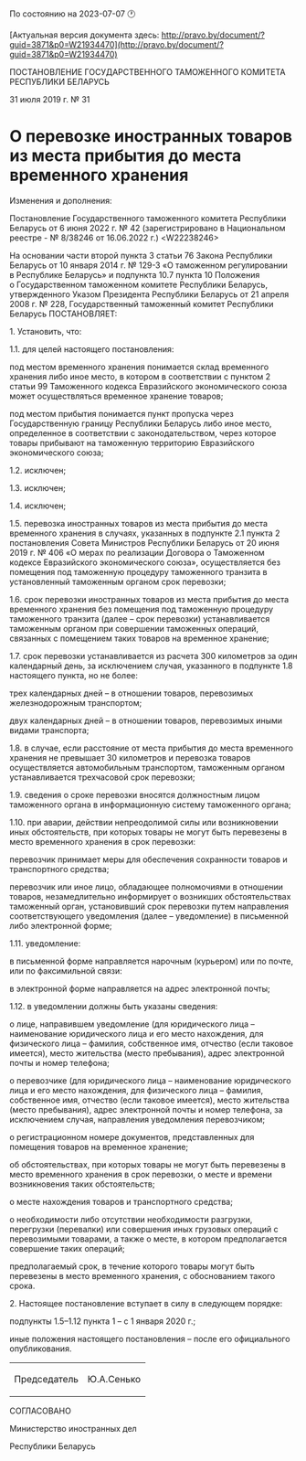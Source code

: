 По состоянию на 2023-07-07 &#x1F550;

[Актуальная версия документа здесь: http://pravo.by/document/?guid=3871&p0=W21934470](http://pravo.by/document/?guid=3871&p0=W21934470)

<p>ПОСТАНОВЛЕНИЕ ГОСУДАРСТВЕННОГО ТАМОЖЕННОГО КОМИТЕТА РЕСПУБЛИКИ БЕЛАРУСЬ</p>
<p>31 июля 2019 г. № 31</p>
<h1>О перевозке иностранных товаров из места прибытия до места временного хранения</h1>
<p>Изменения и дополнения:</p>
<p>Постановление Государственного таможенного комитета Республики Беларусь от 6 июня 2022 г. № 42 (зарегистрировано в Национальном реестре - № 8/38246 от 16.06.2022 г.) &lt;W22238246&gt;</p>
<p></p>
<p>На основании части второй пункта 3 статьи 76 Закона Республики Беларусь от 10 января 2014 г. № 129-З «О таможенном регулировании в Республике Беларусь» и подпункта 10.7 пункта 10 Положения о Государственном таможенном комитете Республики Беларусь, утвержденного Указом Президента Республики Беларусь от 21 апреля 2008 г. № 228, Государственный таможенный комитет Республики Беларусь ПОСТАНОВЛЯЕТ:</p>
<p>1. Установить, что:</p>
<p>1.1. для целей настоящего постановления:</p>
<p>под местом временного хранения понимается склад временного хранения либо иное место, в котором в соответствии с пунктом 2 статьи 99 Таможенного кодекса Евразийского экономического союза может осуществляться временное хранение товаров;</p>
<p>под местом прибытия понимается пункт пропуска через Государственную границу Республики Беларусь либо иное место, определенное в соответствии с законодательством, через которое товары прибывают на таможенную территорию Евразийского экономического союза;</p>
<p>1.2. исключен;</p>
<p>1.3. исключен;</p>
<p>1.4. исключен;</p>
<p>1.5. перевозка иностранных товаров из места прибытия до места временного хранения в случаях, указанных в подпункте 2.1 пункта 2 постановления Совета Министров Республики Беларусь от 20 июня 2019 г. № 406 «О мерах по реализации Договора о Таможенном кодексе Евразийского экономического союза», осуществляется без помещения под таможенную процедуру таможенного транзита в установленный таможенным органом срок перевозки;</p>
<p>1.6. срок перевозки иностранных товаров из места прибытия до места временного хранения без помещения под таможенную процедуру таможенного транзита (далее – срок перевозки) устанавливается таможенным органом при совершении таможенных операций, связанных с помещением таких товаров на временное хранение;</p>
<p>1.7. срок перевозки устанавливается из расчета 300 километров за один календарный день, за исключением случая, указанного в подпункте 1.8 настоящего пункта, но не более:</p>
<p>трех календарных дней – в отношении товаров, перевозимых железнодорожным транспортом;</p>
<p>двух календарных дней – в отношении товаров, перевозимых иными видами транспорта;</p>
<p>1.8. в случае, если расстояние от места прибытия до места временного хранения не превышает 30 километров и перевозка товаров осуществляется автомобильным транспортом, таможенным органом устанавливается трехчасовой срок перевозки;</p>
<p>1.9. сведения о сроке перевозки вносятся должностным лицом таможенного органа в информационную систему таможенного органа;</p>
<p>1.10. при аварии, действии непреодолимой силы или возникновении иных обстоятельств, при которых товары не могут быть перевезены в место временного хранения в срок перевозки:</p>
<p>перевозчик принимает меры для обеспечения сохранности товаров и транспортного средства;</p>
<p>перевозчик или иное лицо, обладающее полномочиями в отношении товаров, незамедлительно информирует о возникших обстоятельствах таможенный орган, установивший срок перевозки путем направления соответствующего уведомления (далее – уведомление) в письменной либо электронной форме;</p>
<p>1.11. уведомление:</p>
<p>в письменной форме направляется нарочным (курьером) или по почте, или по факсимильной связи:</p>
<p>в электронной форме направляется на адрес электронной почты;</p>
<p>1.12. в уведомлении должны быть указаны сведения:</p>
<p>о лице, направившем уведомление (для юридического лица – наименование юридического лица и его место нахождения, для физического лица – фамилия, собственное имя, отчество (если таковое имеется), место жительства (место пребывания), адрес электронной почты и номер телефона;</p>
<p>о перевозчике (для юридического лица – наименование юридического лица и его место нахождения, для физического лица – фамилия, собственное имя, отчество (если таковое имеется), место жительства (место пребывания), адрес электронной почты и номер телефона, за исключением случая, направления уведомления перевозчиком;</p>
<p>о регистрационном номере документов, представленных для помещения товаров на временное хранение;</p>
<p>об обстоятельствах, при которых товары не могут быть перевезены в место временного хранения в срок перевозки, о месте и времени возникновения таких обстоятельств;</p>
<p>о месте нахождения товаров и транспортного средства;</p>
<p>о необходимости либо отсутствии необходимости разгрузки, перегрузки (перевалки) или совершения иных грузовых операций с перевозимыми товарами, а также о месте, в котором предполагается совершение таких операций;</p>
<p>предполагаемый срок, в течение которого товары могут быть перевезены в место временного хранения, с обоснованием такого срока.</p>
<p>2. Настоящее постановление вступает в силу в следующем порядке:</p>
<p>подпункты 1.5–1.12 пункта 1 – с 1 января 2020 г.;</p>
<p>иные положения настоящего постановления – после его официального опубликования.</p>
<p></p>
<table><tr>
<td><p>Председатель</p></td>
<td><p>Ю.А.Сенько</p></td>
</tr></table>
<p></p>
<p>СОГЛАСОВАНО</p>
<p>Министерство иностранных дел</p>
<p>Республики Беларусь</p>
<p></p>